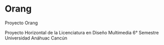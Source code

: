 # Orang
Proyecto Orang 

Proyecto Horizontal de la Licenciatura en Diseño Multimedia
6° Semestre
Universidad Anáhuac Cancún
